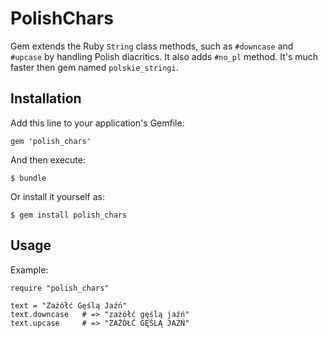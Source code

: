 # PolishChars

Gem extends the Ruby `String` class methods, such as `#downcase` and `#upcase` by
handling Polish diacritics. It also adds `#no_pl` method. It's much faster then
gem named `polskie_stringi`.

## Installation

Add this line to your application's Gemfile:

    gem 'polish_chars'

And then execute:

    $ bundle

Or install it yourself as:

    $ gem install polish_chars

## Usage

Example:

    require "polish_chars"

    text = "Zażółć Gęślą Jaźń"
    text.downcase   # => "zażółć gęślą jaźń"
    text.upcase     # => "ZAŻÓŁĆ GĘŚLĄ JAŹŃ"
